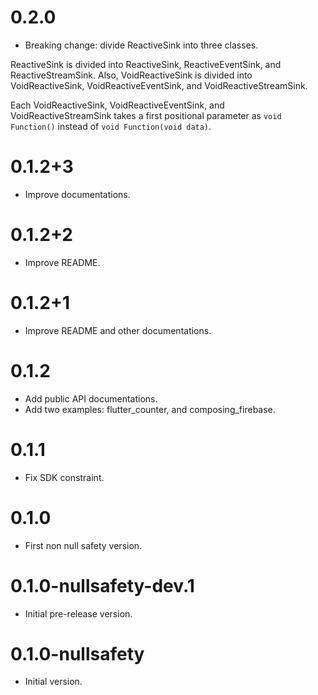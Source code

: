 # 0.2.0

- Breaking change: divide ReactiveSink into three classes.

ReactiveSink is divided into ReactiveSink, ReactiveEventSink, and ReactiveStreamSink.
Also, VoidReactiveSink is divided into VoidReactiveSink, VoidReactiveEventSink, and VoidReactiveStreamSink. 

Each VoidReactiveSink, VoidReactiveEventSink, and VoidReactiveStreamSink takes a first positional
 parameter as `void Function()` instead of `void Function(void data)`.

# 0.1.2+3

- Improve documentations.

# 0.1.2+2

- Improve README.

# 0.1.2+1

- Improve README and other documentations.

# 0.1.2

- Add public API documentations.
- Add two examples: flutter_counter, and composing_firebase.

# 0.1.1

- Fix SDK constraint.

# 0.1.0

- First non null safety version.

# 0.1.0-nullsafety-dev.1

- Initial pre-release version.

# 0.1.0-nullsafety

- Initial version.
